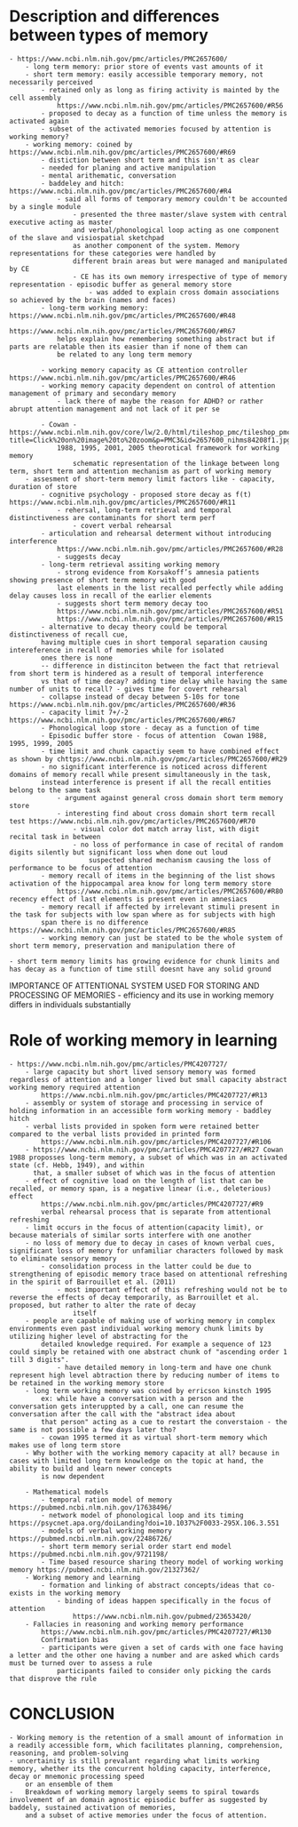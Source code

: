 # Description and differences between types of memory
	- https://www.ncbi.nlm.nih.gov/pmc/articles/PMC2657600/
		- long term memory: prior store of events vast amounts of it
		- short term memory: easily accessible temporary memory, not necessarily perceived
			- retained only as long as firing activity is mainted by the cell assembly
				https://www.ncbi.nlm.nih.gov/pmc/articles/PMC2657600/#R56
			- proposed to decay as a function of time unless the memory is activated again
			- subset of the activated memories focused by attention is working memory?
		- working memory: coined by https://www.ncbi.nlm.nih.gov/pmc/articles/PMC2657600/#R69
			- distiction between short term and this isn't as clear
			- needed for planing and active manipulation
			- mental arithematic, conversation
			- baddeley and hitch: https://www.ncbi.nlm.nih.gov/pmc/articles/PMC2657600/#R4
				- said all forms of temporary memory couldn't be accounted by a single module
					- presented the three master/slave system with central executive acting as master
					and verbal/phonological loop acting as one component of the slave and visiospatial sketchpad
					as another component of the system. Memory representations for these categories were handled by
					different brain areas but were managed and manipulated by CE
					- CE has its own memory irrespective of type of memory representation - episodic buffer as general memory store
						- was added to explain cross domain associations so achieved by the brain (names and faces)
			- long-term working memory: https://www.ncbi.nlm.nih.gov/pmc/articles/PMC2657600/#R48
										https://www.ncbi.nlm.nih.gov/pmc/articles/PMC2657600/#R67
				helps explain how remembering something abstract but if parts are relatable then its easier than if none of them can
				be related to any long term memory

			- working memory capacity as CE attention controller https://www.ncbi.nlm.nih.gov/pmc/articles/PMC2657600/#R46
			- working memory capacity dependent on control of attention management of primary and secondary memory
				- lack there of maybe the reason for ADHD? or rather abrupt attention management and not lack of it per se

			- Cowan - https://www.ncbi.nlm.nih.gov/core/lw/2.0/html/tileshop_pmc/tileshop_pmc_inline.html?title=Click%20on%20image%20to%20zoom&p=PMC3&id=2657600_nihms84208f1.jpg
				1988, 1995, 2001, 2005 theorotical framework for working memory
					schematic representation of the linkage between long term, short term and attention mechanism as part of working memory
		- assesment of short-term memory limit factors like - capacity, duration of store
			- cognitive psychology - proposed store decay as f(t) https://www.ncbi.nlm.nih.gov/pmc/articles/PMC2657600/#R11
				- rehersal, long-term retrieval and temporal distinctiveness are contaminants for short term perf
					- covert verbal rehearsal
			- articulation and rehearsal determent without introducing interference
				https://www.ncbi.nlm.nih.gov/pmc/articles/PMC2657600/#R28
				- suggests decay
			- long-term retrieval assiting working memory
				- strong evidence from Korsakoff’s amnesia patients showing presence of short term memory with good
				last elements in the list recalled perfectly while adding delay causes loss in recall of the earlier elements
				- suggests short term memory decay too
				https://www.ncbi.nlm.nih.gov/pmc/articles/PMC2657600/#R51
				https://www.ncbi.nlm.nih.gov/pmc/articles/PMC2657600/#R15
			- alternative to decay theory could be temporal distinctiveness of recall cue,
			having multiple cues in short temporal separation causing intereference in recall of memories while for isolated
			ones there is none
			-- difference in distinciton between the fact that retrieval from short term is hindered as a result of temporal interference
			vs that of time decay? adding time delay while having the same number of units to recall? - gives time for covert rehearsal
			- collapse instead of decay between 5-10s for tone https://www.ncbi.nlm.nih.gov/pmc/articles/PMC2657600/#R36
			- capacity limit 7+/-2 https://www.ncbi.nlm.nih.gov/pmc/articles/PMC2657600/#R67
			- Phonological loop store - decay as a function of time
			- Episodic buffer store - focus of attention  Cowan 1988, 1995, 1999, 2005
			- time limit and chunk capactiy seem to have combined effect as shown by chttps://www.ncbi.nlm.nih.gov/pmc/articles/PMC2657600/#R29
			- no significant interference is noticed across different domains of memory recall while present simultaneously in the task,
			instead interference is present if all the recall entities belong to the same task
				- argument against general cross domain short term memory store
				- interesting find about cross domain short term recall test https://www.ncbi.nlm.nih.gov/pmc/articles/PMC2657600/#R70
					- visual color dot match array list, with digit recital task in between
					- no loss of performance in case of recital of random digits silently but significant loss when done out loud
						suspected shared mechanism causing the loss of performance to be focus of attention
			- memory recall of items in the beginning of the list shows activation of the hippocampal area know for long term memory store
				https://www.ncbi.nlm.nih.gov/pmc/articles/PMC2657600/#R80		recency effect of last elements is present even in amnesiacs
			- memory recall if affected by irrelevant stimuli present in the task for subjects with low span where as for subjects with high
			span there is no difference https://www.ncbi.nlm.nih.gov/pmc/articles/PMC2657600/#R85
			- working memory can just be stated to be the whole system of short term memory, preservation and manipulation there of

	- short term memory limits has growing evidence for chunk limits and has decay as a function of time still doesnt have any solid ground

IMPORTANCE OF ATTENTIONAL SYSTEM USED FOR STORING AND PROCESSING OF MEMORIES
	- efficiency and its use in working memory differs in individuals substantially


# Role of working memory in learning
	- https://www.ncbi.nlm.nih.gov/pmc/articles/PMC4207727/
		- large capacity but short lived sensory memory was formed regardless of attention and a longer lived but small capacity abstract working memory required attention
			https://www.ncbi.nlm.nih.gov/pmc/articles/PMC4207727/#R13
		- assembly or system of storage and processing in service of holding information in an accessible form working memory - baddley hitch
		- verbal lists provided in spoken form were retained better compared to the verbal lists provided in printed form
			https://www.ncbi.nlm.nih.gov/pmc/articles/PMC4207727/#R106
		- https://www.ncbi.nlm.nih.gov/pmc/articles/PMC4207727/#R27 Cowan 1988 proposses long-term memory, a subset of which was in an activated state (cf. Hebb, 1949), and within 
		  that, a smaller subset of which was in the focus of attention
		- effect of cognitive load on the length of list that can be recalled, or memory span, is a negative linear (i.e., deleterious) effect
			https://www.ncbi.nlm.nih.gov/pmc/articles/PMC4207727/#R9
			verbal rehearsal process that is separate from attentional refreshing
		- limit occurs in the focus of attention(capacity limit), or because materials of similar sorts interfere with one another
		- no loss of memory due to decay in cases of known verbal cues, significant loss of memory for unfamiliar characters followed by mask to eliminate sensory memory
			- consolidation process in the latter could be due to strengthening of episodic memory trace based on attentional refreshing in the spirit of Barrouillet et al. (2011)
				- most important effect of this refreshing would not be to reverse the effects of decay temporarily, as Barrouillet et al. proposed, but rather to alter the rate of decay 
					itself
		- people are capable of making use of working memory in complex environments even past individual working memory chunk limits by utilizing higher level of abstracting for the
			detailed knowledge required. For example a sequence of 123 could simply be retained with one abstract chunk of "ascending order 1 till 3 digits".
				- have detailed memory in long-term and have one chunk represent high level abtraction there by reducing number of items to be retained in the working memory store
		- long term working memory was coined by erricson kinstch 1995
			ex: while have a conversation with a person and the conversation gets interuppted by a call, one can resume the conversation after the call with the "abstract idea about
			that person" acting as a cue to restart the converstaion - the same is not possible a few days later tho?
			- cowan 1995 termed it as virtual short-term memory which makes use of long term store
		- Why bother with the working memory capacity at all? because in cases with limited long term knowledge on the topic at hand, the ability to build and learn newer concepts
			is now dependent 
		
		- Mathematical models
			- temporal ration model of memory https://pubmed.ncbi.nlm.nih.gov/17638496/
			- network model of phonological loop and its timing https://psycnet.apa.org/doiLanding?doi=10.1037%2F0033-295X.106.3.551
			- models of verbal working memory https://pubmed.ncbi.nlm.nih.gov/22486726/
			- short term memory serial order start end model https://pubmed.ncbi.nlm.nih.gov/9721198/
			- Time based resource sharing theory model of working working memory https://pubmed.ncbi.nlm.nih.gov/21327362/
		- Working memory and learning
			- formation and linking of abstract concepts/ideas that co-exists in the working memory
				- binding of ideas happen specifically in the focus of attention
					https://www.ncbi.nlm.nih.gov/pubmed/23653420/
		- Fallacies in reasoning and working memory performance
			https://www.ncbi.nlm.nih.gov/pmc/articles/PMC4207727/#R130
			Confirmation bias
			- participants were given a set of cards with one face having a letter and the other one having a number and are asked which cards must be turned over to assess a rule
				participants failed to consider only picking the cards that disprove the rule

# CONCLUSION
	- Working memory is the retention of a small amount of information in a readily accessible form, which facilitates planning, comprehension, reasoning, and problem-solving
	- uncertainity is still prevalant regarding what limits working memory, whether its the concurrent holding capacity, interference, decay or mnemonic processing speed
		or an ensemble of them
	-	Breakdown of working memory largely seems to spiral towards involvement of an domain agnostic episodic buffer as suggested by baddely, sustained activation of memories,
		and a subset of active memories under the focus of attention.
